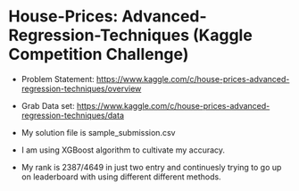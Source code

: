 # House-Prices: Advanced-Regression-Techniques (Kaggle Competition Challenge)

- Problem Statement: https://www.kaggle.com/c/house-prices-advanced-regression-techniques/overview
- Grab Data set: https://www.kaggle.com/c/house-prices-advanced-regression-techniques/data

- My solution file is sample_submission.csv
- I am using XGBoost algorithm to cultivate my accuracy.
- My rank is 2387/4649 in just two entry and continuesly trying to go up on leaderboard with using different different methods.

